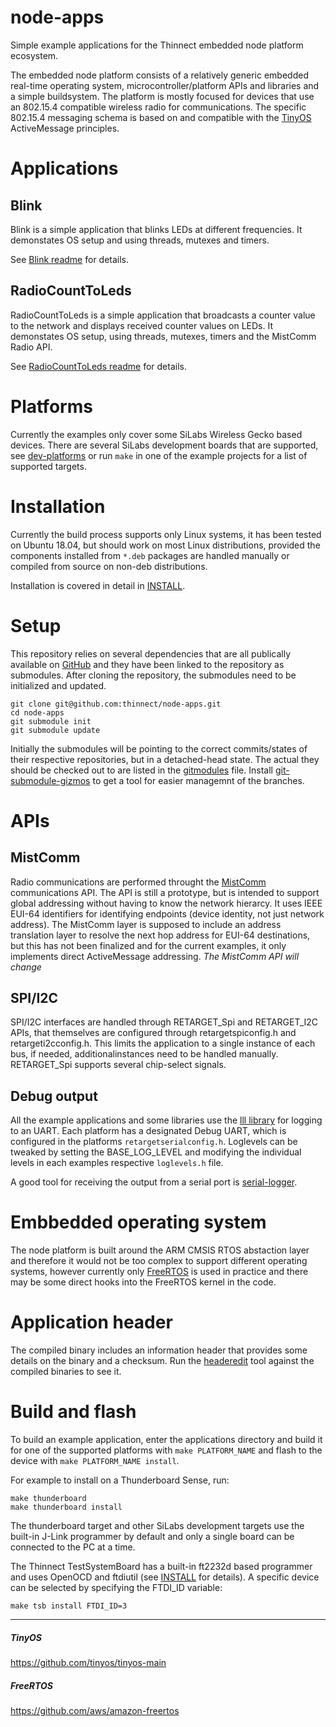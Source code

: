 # node-apps

Simple example applications for the Thinnect embedded node platform ecosystem.

The embedded node platform consists of a relatively generic embedded real-time
operating system, microcontroller/platform APIs and libraries and a simple
buildsystem. The platform is mostly focused for devices that use an 802.15.4
compatible wireless radio for communications. The specific 802.15.4 messaging
schema is based on and compatible with the [TinyOS](#tinyos) ActiveMessage principles.

# Applications

## Blink
Blink is a simple application that blinks LEDs at different frequencies. It
demonstates OS setup and using threads, mutexes and timers.

See [Blink readme](apps/blink-silabs/README.md) for details.

## RadioCountToLeds
RadioCountToLeds is a simple application that broadcasts a counter value to the
network and displays received counter values on LEDs. It demonstates OS setup,
using threads, mutexes, timers and the MistComm Radio API.

See [RadioCountToLeds readme](apps/radio-count-to-leds-silabs/README.md) for details.

# Platforms
Currently the examples only cover some SiLabs Wireless Gecko based devices.
There are several SiLabs development boards that are supported, see
[dev-platforms](https://github.com/thinnect/dev-platforms/) or run `make` in one
of the example projects for a list of supported targets.

# Installation
Currently the build process supports only Linux systems, it has been tested
on Ubuntu 18.04, but should work on most Linux distributions, provided the
components installed from `*.deb` packages are handled manually or compiled from
source on non-deb distributions.

Installation is covered in detail in [INSTALL](INSTALL.md).

# Setup
This repository relies on several dependencies that are all publically available
on [GitHub](https://github.com) and they have been linked to the repository as
submodules. After cloning the repository, the submodules need to be initialized
and updated.
```
git clone git@github.com:thinnect/node-apps.git
cd node-apps
git submodule init
git submodule update
```
Initially the submodules will be pointing to the correct commits/states of their
respective repositories, but in a detached-head state. The actual they should be
checked out to are listed in the [gitmodules](.gitmodules) file. Install
[git-submodule-gizmos](https://github.com/raidoz/git-submodule-gizmos) to get
a tool for easier managemnt of the branches.

# APIs

## MistComm
Radio communications are performed throught the
[MistComm](https://github.com/thinnect/mist-comm/tree/proto) communications API.
The API is still a prototype, but is intended to support global addressing
without having to know the network hierarcy. It uses IEEE EUI-64 identifiers for
identifying endpoints (device identity, not just network address). The MistComm
layer is supposed to include an address translation layer to resolve the next
hop address for EUI-64 destinations, but this has not been finalized and for the
current examples, it only implements direct ActiveMessage addressing.
*The MistComm API will change*

## SPI/I2C
SPI/I2C interfaces are handled through RETARGET_Spi and RETARGET_I2C APIs, that
themselves are configured through retargetspiconfig.h and retargeti2cconfig.h.
This limits the application to a single instance of each bus, if needed,
additionalinstances need to be handled manually. RETARGET_Spi supports several
chip-select signals.

## Debug output
All the example applications and some libraries use the
[lll library](https://github.com/thinnect/lll) for logging to an UART. Each
platform has a designated Debug UART, which is configured in the platforms
`retargetserialconfig.h`. Loglevels can be tweaked by setting the BASE_LOG_LEVEL
and modifying the individual levels in each examples respective `loglevels.h` file.

A good tool for receiving the output from a serial port is
[serial-logger](https://github.com/thinnect/serial-logger).

# Embbedded operating system
The node platform is built around the ARM CMSIS RTOS abstaction layer and
therefore it would not be too complex to support different operating systems,
however currently only [FreeRTOS](#freertos) is used in practice and there may be some
direct hooks into the FreeRTOS kernel in the code.

# Application header
The compiled binary includes an information header that provides some details on
the binary and a checksum. Run the [headeredit](https://bitbucket.org/rebane/headeredit)
tool against the compiled binaries to see it.

# Build and flash

To build an example application, enter the applications directory and build
it for one of the supported platforms with `make PLATFORM_NAME` and flash to the
device with `make PLATFORM_NAME install`.

For example to install on a Thunderboard Sense, run:
```
make thunderboard
make thunderboard install
```

The thunderboard target and other SiLabs development targets use the built-in
J-Link programmer by default and only a single board can be connected to the PC
at a time.

The Thinnect TestSystemBoard has a built-in ft2232d based programmer and uses
OpenOCD and ftdiutil (see [INSTALL](INSTALL.md) for details). A specific device
can be selected by specifying the FTDI_ID variable:
```
make tsb install FTDI_ID=3
```

________________________________________________________________________________

##### TinyOS
https://github.com/tinyos/tinyos-main
##### FreeRTOS
https://github.com/aws/amazon-freertos

